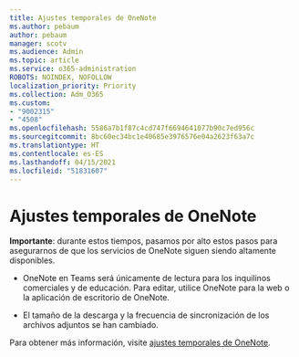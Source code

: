 ```yaml
---
title: Ajustes temporales de OneNote
ms.author: pebaum
author: pebaum
manager: scotv
ms.audience: Admin
ms.topic: article
ms.service: o365-administration
ROBOTS: NOINDEX, NOFOLLOW
localization_priority: Priority
ms.collection: Adm_O365
ms.custom:
- "9002315"
- "4508"
ms.openlocfilehash: 5586a7b1f87c4cd747f6694641077b90c7ed956c
ms.sourcegitcommit: 8bc60ec34bc1e40685e3976576e04a2623f63a7c
ms.translationtype: HT
ms.contentlocale: es-ES
ms.lasthandoff: 04/15/2021
ms.locfileid: "51831607"
---
```

# <a name="onenote-temporary-adjustments"></a>Ajustes temporales de OneNote

**Importante**: durante estos tiempos, pasamos por alto estos pasos para asegurarnos de que los servicios de OneNote siguen siendo altamente disponibles.

- OneNote en Teams será únicamente de lectura para los inquilinos comerciales y de educación. Para editar, utilice OneNote para la web o la aplicación de escritorio de OneNote.

- El tamaño de la descarga y la frecuencia de sincronización de los archivos adjuntos se han cambiado.

Para obtener más información, visite [ajustes temporales de OneNote](https://techcommunity.microsoft.com/t5/onenote-service-updates/awareness-of-temporary-adjustments-in-microsoft-onenote/m-p/1248100).
